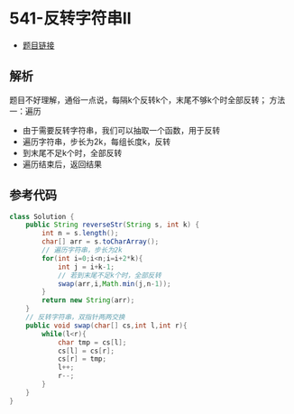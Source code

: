 # 541-反转字符串II

- [题目链接](https://leetcode-cn.com/problems/reverse-string-ii/)

## 解析
题目不好理解，通俗一点说，每隔k个反转k个，末尾不够k个时全部反转；
方法一：遍历
- 由于需要反转字符串，我们可以抽取一个函数，用于反转
- 遍历字符串，步长为2k，每组长度k，反转
- 到末尾不足k个时，全部反转
- 遍历结束后，返回结果



## 参考代码
```Java
class Solution {
    public String reverseStr(String s, int k) {
        int n = s.length();
        char[] arr = s.toCharArray();
        // 遍历字符串，步长为2k
        for(int i=0;i<n;i=i+2*k){
            int j = i+k-1;
            // 若到末尾不足k个时，全部反转
            swap(arr,i,Math.min(j,n-1));
        }
        return new String(arr);
    }
    // 反转字符串，双指针两两交换
    public void swap(char[] cs,int l,int r){
        while(l<r){
            char tmp = cs[l];
            cs[l] = cs[r];
            cs[r] = tmp;
            l++;
            r--;
        }
    }
}
```
